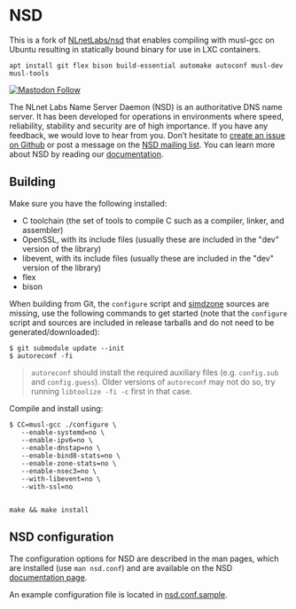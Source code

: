 # NSD

This is a fork of [NLnetLabs/nsd](https://github.com/NLnetLabs/nsd) that enables compiling with musl-gcc on Ubuntu resulting in statically bound binary for use in LXC containers.

```
apt install git flex bison build-essential automake autoconf musl-dev musl-tools
```
[![Mastodon Follow](https://img.shields.io/mastodon/follow/109262826617293067?domain=https%3A%2F%2Ffosstodon.org&style=social)](https://fosstodon.org/@nlnetlabs)

The NLnet Labs Name Server Daemon (NSD) is an authoritative DNS name server.
It has been developed for operations in environments where speed,
reliability, stability and security are of high importance.  If you
have any feedback, we would love to hear from you. Don’t hesitate to
[create an issue on Github](https://github.com/NLnetLabs/nsd/issues/new)
or post a message on the
[NSD mailing list](https://lists.nlnetlabs.nl/mailman/listinfo/nsd-users).
You can learn more about NSD by reading our
[documentation](https://nsd.docs.nlnetlabs.nl/).

## Building

Make sure you have the following installed:
  * C toolchain (the set of tools to compile C such as a compiler, linker, and assembler)
  * OpenSSL, with its include files (usually these are included in the "dev" version of the library)
  * libevent, with its include files (usually these are included in the "dev" version of the library)
  * flex
  * bison

When building from Git, the `configure` script and [simdzone][simdzone]
sources are missing, use the following commands to get started (note that the
`configure` script and sources are included in release tarballs and do not
need to be generated/downloaded):

```
$ git submodule update --init
$ autoreconf -fi
```

> `autoreconf` should install the required auxiliary files (e.g. `config.sub`
> and `config.guess`). Older versions of `autoreconf` may not do so, try
> running `libtoolize -fi -c` first in that case.

Compile and install using:

```
$ CC=musl-gcc ./configure \
   --enable-systemd=no \
   --enable-ipv6=no \
   --enable-dnstap=no \
   --enable-bind8-stats=no \
   --enable-zone-stats=no \
   --enable-nsec3=no \
   --with-libevent=no \
   --with-ssl=no 


make && make install
```

## NSD configuration

The configuration options for NSD are described in the man pages, which are
installed (use `man nsd.conf`) and are available on the NSD
[documentation page](https://nsd.docs.nlnetlabs.nl/).

An example configuration file is located in
[nsd.conf.sample](https://github.com/NLnetLabs/nsd/blob/master/nsd.conf.sample.in).

[simdzone]: https://github.com/NLnetLabs/simdzone
